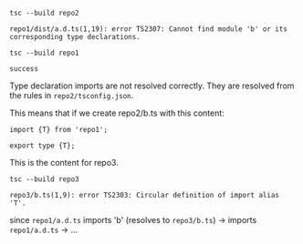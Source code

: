 `tsc --build repo2`

`repo1/dist/a.d.ts(1,19): error TS2307: Cannot find module 'b' or its corresponding type declarations.`

`tsc --build repo1`

`success`

Type declaration imports are not resolved correctly.
They are resolved from the rules in `repo2/tsconfig.json`.

This means that if we create repo2/b.ts with this content:
```
import {T} from 'repo1';

export type {T};
```

This is the content for repo3.

`tsc --build repo3`

`repo3/b.ts(1,9): error TS2303: Circular definition of import alias 'T'.`

since `repo1/a.d.ts` imports 'b' (resolves to `repo3/b.ts`) -> imports `repo1/a.d.ts` -> ...
